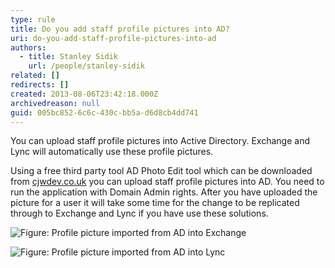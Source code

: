 ```yaml
---
type: rule
title: Do you add staff profile pictures into AD?
uri: do-you-add-staff-profile-pictures-into-ad
authors:
  - title: Stanley Sidik
    url: /people/stanley-sidik
related: []
redirects: []
created: 2013-08-06T23:42:18.000Z
archivedreason: null
guid: 005bc852-6c6c-430c-bb5a-d6d8cb4dd741
---
```


You can upload staff profile pictures into Active Directory. Exchange and Lync will automatically use these profile pictures.  

<!--endintro-->

Using a free third party tool AD Photo Edit tool which can be downloaded from     [cjwdev.co.uk](http://www.cjwdev.co.uk/) you can upload staff profile pictures into AD. You need to run the application with Domain Admin rights. After you have uploaded the picture for a user it will take some time for the change to be replicated through to Exchange and Lync if you have use these solutions.

![Figure: Profile picture imported from AD into Exchange](ExchangeAdPhoto.jpg)  

![Figure: Profile picture imported from AD into Lync](Lync.jpg)  
